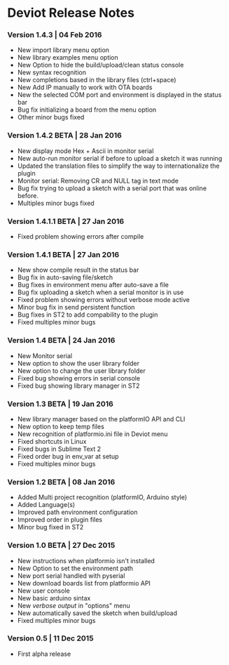 # Deviot Release Notes
### Version 1.4.3 | 04 Feb 2016
* New import library menu option
* New library examples menu option
* New Option to hide the build/upload/clean status console
* New syntax recognition
* New completions based in the library files (ctrl+space)
* New Add IP manually to work with OTA boards
* New the selected COM port and environment is displayed in the status bar
* Bug fix initializing a board from the menu option
* Other minor bugs fixed

### Version 1.4.2 BETA | 28 Jan 2016
* New display mode Hex + Ascii in monitor serial
* New auto-run monitor serial if before to upload a sketch it was running
* Updated the translation files to simplify the way to internationalize the plugin
* Monitor serial: Removing CR and NULL tag in text mode
* Bug fix trying to upload a sketch with a serial port that was online before.
* Multiples minor bugs fixed

### Version 1.4.1.1 BETA | 27 Jan 2016
* Fixed problem showing errors after compile

### Version 1.4.1 BETA | 27 Jan 2016
* New show compile result in the status bar
* Bug fix in auto-saving file/sketch
* Bug fixes in environment menu after auto-save a file
* Bug fix uploading a sketch when a serial monitor is in use
* Fixed problem showing errors without verbose mode active
* Minor bug fix in send persistent function
* Bug fixes in ST2 to add compability to the plugin
* Fixed multiples minor bugs


### Version 1.4 BETA | 24 Jan 2016
* New Monitor serial
* New option to show the user library folder
* New option to change the user library folder
* Fixed bug showing errors in serial console
* Fixed bug showing library manager in ST2

### Version 1.3 BETA | 19 Jan 2016
* New library manager based on the platformIO API and CLI
* New option to keep temp files
* New recognition of platformio.ini file in Deviot menu
* Fixed shortcuts in Linux
* Fixed bugs in Sublime Text 2
* Fixed order bug in env_var at setup
* Fixed multiples minor bugs

### Version 1.2 BETA | 08 Jan 2016
* Added Multi project recognition (platformIO, Arduino style)
* Added Language(s)
* Improved path environment configuration
* Improved order in plugin files
* Minor bug fixed in ST2

### Version 1.0 BETA | 27 Dec 2015
* New instructions when platformio isn't installed
* New Option to set the environment path
* New port serial handled with pyserial
* New download boards list from platformio API
* New user console
* New basic arduino sintax
* New *verbose output* in "options" menu
* New automatically saved the sketch when build/upload
* Fixed multiples minor bugs

### Version 0.5 | 11 Dec 2015
* First alpha release
